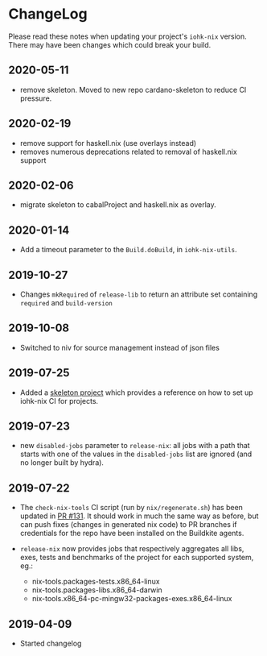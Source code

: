 # ChangeLog

Please read these notes when updating your project's `iohk-nix`
version. There may have been changes which could break your build.

## 2020-05-11
   * remove skeleton. Moved to new repo cardano-skeleton to reduce CI pressure.

## 2020-02-19
   * remove support for haskell.nix (use overlays instead)
   * removes numerous deprecations related to removal of haskell.nix support

## 2020-02-06
   * migrate skeleton to cabalProject and haskell.nix as overlay.

## 2020-01-14
   * Add a timeout parameter to the `Build.doBuild`, in `iohk-nix-utils`.

## 2019-10-27
   * Changes `mkRequired` of `release-lib` to return an attribute set
     containing `required` and `build-version`

## 2019-10-08

   * Switched to niv for source management instead of json files


## 2019-07-25

   * Added a [skeleton project](./skeleton/README.md) which provides a
     reference on how to set up iohk-nix CI for projects.

## 2019-07-23

   * new `disabled-jobs` parameter to `release-nix`: all jobs with a path
     that starts with one of the values in the `disabled-jobs` list are ignored
     (and no longer built by hydra).

## 2019-07-22

   * The `check-nix-tools` CI script (run by `nix/regenerate.sh`) has been updated in
     [PR #131](https://github.com/input-output-hk/iohk-nix/pull/131).
     It should work in much the same way as before, but can push fixes (changes in generated nix code)
     to PR branches if credentials for the repo have been installed on
     the Buildkite agents.

   * `release-nix` now provides jobs that respectively aggregates all libs, exes, tests and benchmarks of the project for each supported system, eg.:
     - nix-tools.packages-tests.x86_64-linux
     - nix-tools.packages-libs.x86_64-darwin
     - nix-tools.x86_64-pc-mingw32-packages-exes.x86_64-linux

## 2019-04-09

   * Started changelog
